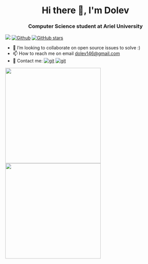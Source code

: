 <h1 align="center">Hi there 👋, I'm Dolev</h1>
<h3 align="center">Computer Science student at Ariel University</h3>

![](https://visitor-badge.laobi.icu/badge?page_id=dolev146.dolev146) 
[![Github](https://img.shields.io/github/followers/dolev146?label=Followers&style=social)](https://github.com/dolev146) 
[![GitHub stars](https://img.shields.io/github/stars/dolev146?label=Stars&style=social)](https://github.com/dolev146)


- 💞️ I’m looking to collaborate on open source issues to solve :)
- 📫 How to reach me on email dolev146@gmail.com
- 💬 Contact me:
<a href="http://www.linkedin.com/in/dolevdublon" target="git"> <img src="https://img.shields.io/badge/LinkedIn-0077B5?style=for-the-badge&logo=linkedin&logoColor=white" alt="git"></a> <a href="mailto:dolev146@gmail.com" target="git"> <img src="https://img.shields.io/badge/Gmail-D14836?style=for-the-badge&logo=gmail&logoColor=white" alt="git"></a>

<a href="https://github.com/anuraghazra/github-readme-stats">
  <img align="center" src="https://github-readme-stats.vercel.app/api/top-langs/?username=dolev146&theme=slateorange&layout=compact" width="300" />
</a>
<a href="https://github.com/anuraghazra/convoychat">
  <img align="center" src="https://github-readme-stats.vercel.app/api?username=dolev146&show_icons=true&theme=slateorange&layout=compact&line_height=20" width="300" />
</a>



<!---
dolev146/dolev146 is a ✨ special ✨ repository because its `README.md` (this file) appears on your GitHub profile.
You can click the Preview link to take a look at your changes.
--->

